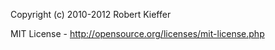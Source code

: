 Copyright (c) 2010-2012 Robert Kieffer

MIT License - http://opensource.org/licenses/mit-license.php
